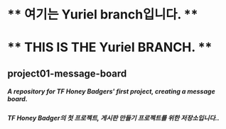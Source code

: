 # ** 여기는 Yuriel branch입니다. **
# ** THIS IS THE Yuriel BRANCH. **

## project01-message-board
##### A repository for TF Honey Badgers' first project, creating a message board.
##### TF Honey Badger의 첫 프로젝트, 게시판 만들기 프로젝트를 위한 저장소입니다..

